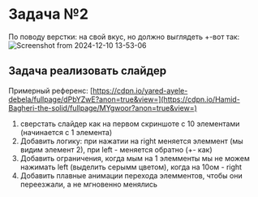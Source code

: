 # Задача №2 
По поводу верстки: на свой вкус, но должно выглядеть +-вот так:
![Screenshot from 2024-12-10 13-53-06](https://github.com/user-attachments/assets/30460bf2-0681-494c-bcc2-ed4be1e08f26)

##  Задача реализовать слайдер
Примерный референс: [https://cdpn.io/yared-ayele-debela/fullpage/dPbYZwE?anon=true&view=](https://cdpn.io/Hamid-Bagheri-the-solid/fullpage/MYgwoor?anon=true&view=)

1) сверстать слайдер как на первом скриншоте с 10 элементами (начинается с 1 элемента)
2) Добавить логику: при нажатии на right меняется элеммент (мы видим элемент 2), при left - меняется обратно (+- как)
3) Добавить ограничения, когда мым на 1 элемменты мы не можем нажимать left (выделить серымм цветом), когда на 10ом - right
4) Добавить плавные анимации перехода элемментов, чтобы они переезжали, а не мгновенно менялись
